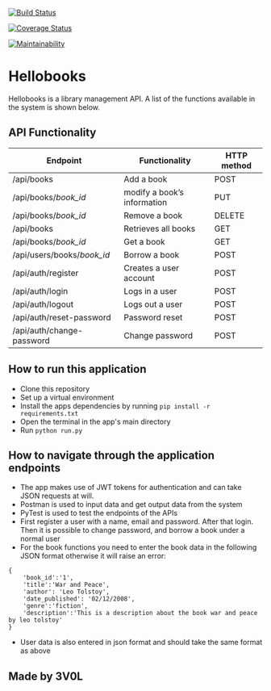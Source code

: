 [![Build Status](https://travis-ci.org/3V0L/bootcamp-c2.svg?branch=master)](https://travis-ci.org/3V0L/bootcamp-c2)

[![Coverage Status](https://coveralls.io/repos/github/3V0L/bootcamp-c2/badge.svg?branch=master)](https://coveralls.io/github/3V0L/bootcamp-c2?branch=master)

[![Maintainability](https://api.codeclimate.com/v1/badges/e356e72db224b9f46c56/maintainability)](https://codeclimate.com/github/3V0L/bootcamp-c2/maintainability)

# Hellobooks 

Hellobooks is a library management API. A list of the functions available in the system is shown below.

## API Functionality

|Endpoint                  | Functionality              |HTTP method 
|--------------------------|----------------------------|-------------
|/api/books                |Add a book                  |POST        
|/api/books/*book_id*       |modify a book’s information |PUT
|/api/books/*book_id*      |Remove a book               |DELETE
|/api/books                |Retrieves all books         |GET
|/api/books/*book_id*       |Get a book                  |GET
|/api/users/books/*book_id* |Borrow a book               |POST
|/api/auth/register        |Creates a user account      |POST
|/api/auth/login           |Logs in a user              |POST
|/api/auth/logout          |Logs out a user             |POST
|/api/auth/reset-password  |Password reset              |POST
|/api/auth/change-password  |Change password              |POST

## How to run this application

 - Clone this repository
 - Set up a virtual environment
 - Install the apps dependencies by running `pip install -r requirements.txt`
 - Open the terminal in the app's main directory
 - Run `python run.py`

 
## How to navigate through the application endpoints
- The app makes use of JWT tokens for authentication and can take JSON requests at will.
- Postman is used to input data and get output data from the system
- PyTest is used to test the endpoints of the APIs
- First register a user with a name, email and password. After that login. Then it is possible to change password, and borrow a book under a normal user
- For the book functions you need to enter the book data in the following JSON format otherwise it will raise an error:
```
{
    'book_id':'1',
    'title':'War and Peace',
    'author': 'Leo Tolstoy',
    'date_published': '02/12/2008',
    'genre':'fiction',
    'description':'This is a description about the book war and peace by leo tolstoy'
}
```
- User data is also entered in json format and should take the same format as above


## Made by 3V0L